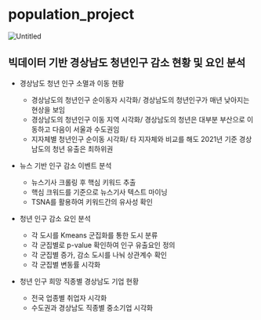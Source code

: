 # population_project

![Untitled](https://s3-us-west-2.amazonaws.com/secure.notion-static.com/6cd7a2b9-012e-476b-b7a3-acf347ae7720/Untitled.png)

## 빅데이터 기반 경상남도 청년인구 감소 현황 및 요인 분석

* 경상남도 청년 인구 소멸과 이동 현황
  * 경상남도의 청년인구 순이동자 시각화/ 경상남도의 청년인구가 매년 낮아지는 현상을 보임
  * 경상남도의 청년인구 이동 지역 시각화/ 경상남도의 청년은 대부분 부산으로 이동하고 다음이 서울과 수도권임
  * 지자체별 청년인구 순이동 시각화/ 타 지자체와 비교를 해도 2021년 기준 경상남도의 청년 유출은 최하위권 

* 뉴스 기반 인구 감소 이벤트 분석
  * 뉴스기사 크롤링 후 핵심 키워드 추출
  * 핵심 크워드를 기준으로 뉴스기사 텍스트 마이닝
  * TSNA를 활용하여 키워드간의 유사성 확인

* 청년 인구 감소 요인 분석
  * 각 도시를 Kmeans 군집화를 통한 도시 분류
  * 각 군집별로 p-value 확인하여 인구 유출요인 정의
  * 각 군집별 증가, 감소 도시를 나눠 상관계수 확인
  * 각 군집별 변동률 시각화

* 청년 인구 희망 직종별 경상남도 기업 현황
  * 전국 업종별 취업자 시각화
  * 수도권과 경상남도 직종별 중소기업 시각화

